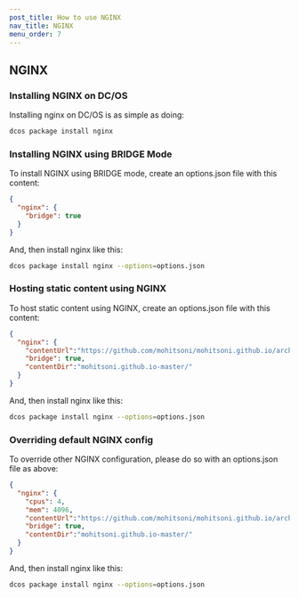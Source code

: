 ```yaml
---
post_title: How to use NGINX
nav_title: NGINX
menu_order: 7
---
```


## NGINX

### Installing NGINX on DC/OS
Installing nginx on DC/OS is as simple as doing:

```bash
dcos package install nginx
```

### Installing NGINX using BRIDGE Mode
To install NGINX using BRIDGE mode, create an options.json file with this content:

```json
{
  "nginx": {
    "bridge": true
  }
}
```

And, then install nginx like this:

```bash
dcos package install nginx --options=options.json
```

### Hosting static content using NGINX

To host static content using NGINX, create an options.json file with this content:
```json
{
  "nginx": {
    "contentUrl":"https://github.com/mohitsoni/mohitsoni.github.io/archive/master.zip",
    "bridge": true,
    "contentDir":"mohitsoni.github.io-master/"
  }
}
```

And, then install nginx like this:

```bash
dcos package install nginx --options=options.json
```

### Overriding default NGINX config

To override other NGINX configuration, please do so with an options.json file as above:

```json
{
  "nginx": {
    "cpus": 4,
    "mem": 4096,
    "contentUrl":"https://github.com/mohitsoni/mohitsoni.github.io/archive/master.zip",
    "bridge": true,
    "contentDir":"mohitsoni.github.io-master/"
  }
}
```

And, then install nginx like this:

```bash
dcos package install nginx --options=options.json
```
